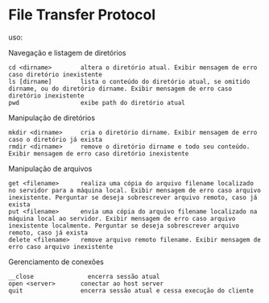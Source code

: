 # File Transfer Protocol

uso:

Navegação e listagem de diretórios

    cd <dirname>        altera o diretório atual. Exibir mensagem de erro caso diretório inexistente
    ls [dirname]        lista o conteúdo do diretório atual, se omitido dirname, ou do diretório dirname. Exibir mensagem de erro caso diretório inexistente
    pwd                 exibe path do diretório atual


Manipulação de diretórios

    mkdir <dirname>     cria o diretório dirname. Exibir mensagem de erro caso o diretório já exista
    rmdir <dirname>     remove o diretório dirname e todo seu conteúdo. Exibir mensagem de erro caso diretório inexistente

Manipulação de arquivos

    get <filename>      realiza uma cópia do arquivo filename localizado no servidor para a máquina local. Exibir mensagem de erro caso arquivo inexistente. Perguntar se deseja sobrescrever arquivo remoto, caso já exista
    put <filename>      envia uma cópia do arquivo filename localizado na máquina local ao servidor. Exibir mensagem de erro caso arquivo inexistente localmente. Perguntar se deseja sobrescrever arquivo remoto, caso já exista
    delete <filename>   remove arquivo remoto filename. Exibir mensagem de erro caso arquivo inexistente

Gerenciamento de conexões

    __close               encerra sessão atual
    open <server>       conectar ao host server
    quit                encerra sessão atual e cessa execução do cliente